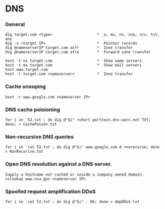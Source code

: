 # DNS

### General

```
dig target.com <type>                    *  a, mx, ns, soa, srv, txt, any
dig -x <target IP>                       *  Pointer records
dig @nameserverIP target.com axfr        *  Zone transfer
dig @nameserverIP target.com afro        *  Forward zone transfer
```

```
host -t ns target.com                    *  Show name servers
host -t mx target.com                    *  Show mail servers
host www.target.com
host -l target.com <nameserver>          *  Zone transfer
```

### Cache snooping

```
host -r www.google.com <nameserver IP>
```

### DNS cache poisioning

    for i in `53.txt`; do dig @"$i" +short porttest.dns-oarc.net TXT; done; > CachePoison.txt

### Non-recursive DNS queries

    for i in `cat 53.txt`; do dig @"$i" www.google.com A +norecurse; done > NonRecurive.txt

### Open DNS resolution against a DNS server.

```
Supply a hostname not cached or inside a company owned domain.
nslookup www.nsa.gov <nameserver IP>
```

### Spoofed request amplification DDoS

    for i in `cat 53.txt`; do dig @"$i" . NS; done > AmpDDoS.txt



